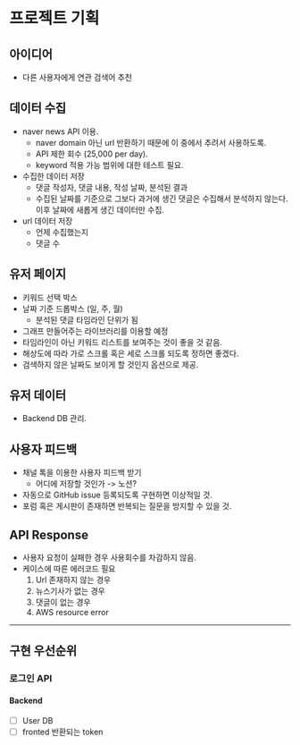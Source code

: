 # 프로젝트 기획
## 아이디어
- 다른 사용자에게 연관 검색어 추천
## 데이터 수집
- naver news API 이용.
	- naver domain 아닌 url 반환하기 때문에 이 중에서 추려서 사용하도록.
	- API 제한 회수 (25,000 per day).
	- keyword 적용 가능 범위에 대한 테스트 필요.
- 수집한 데이터 저장
	- 댓글 작성자, 댓글 내용, 작성 날짜, 분석된 결과
	- 수집된 날짜를 기준으로 그보다 과거에 생긴 댓글은 수집해서 분석하지 않는다. 이후 날짜에 새롭게 생긴 데이터만 수집.
- url 데이터 저장
	- 언제 수집했는지
	- 댓글 수

## 유저 페이지
- 키워드 선택 박스
- 날짜 기준 드롭박스 (일, 주, 월)
	- 분석된 댓글 타임라인 단위가 됨
- 그래프 만들어주는 라이브러리를 이용할 예정
- 타임라인이 아닌 키워드 리스트를 보여주는 것이 좋을 것 같음.
- 해상도에 따라 가로 스크롤 혹은 세로 스크롤 되도록 정하면 좋겠다.
- 검색하지 않은 날짜도 보이게 할 것인지 옵션으로 제공.

## 유저 데이터
- Backend DB 관리.

## 사용자 피드백
- 채널 톡을 이용한 사용자 피드백 받기
	- 어디에 저장할 것인가 -> 노션?
- 자동으로 GitHub issue 등록되도록 구현하면 이상적일 것.
- 포럼 혹은 게시판이 존재하면 반복되는 질문을 방지할 수 있을 것.

## API Response
- 사용자 요청이 실패한 경우 사용회수를 차감하지 않음.
- 케이스에 따른 에러코드 필요
	1. Url 존재하지 않는 경우
	2. 뉴스기사가 없는 경우
	3. 댓글이 없는 경우
	4. AWS resource error

---

## 구현 우선순위

### 로그인 API

#### Backend
- [ ] User DB
- [ ] fronted 반환되는 token
